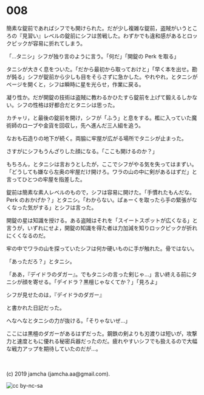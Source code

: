 

# 008

簡素な錠前であればシフでも開けられた。だが少し複雑な錠前，盗賊がいうところの『見習い』レベルの錠前にシフは苦戦した。わずかでも違和感があるとロックピックが容易に折れてしまう。

「…タニシ」シフが独り言のように言う。「何だ」「開錠の Perk を取る」

タニシが大きく息をついた。「だから最初から取っておけと」「早く本を出せ。勘が鈍る」シフが錠前から少しも目をそらさずに急かした。やれやれ，とタニシがページを開くと，シフは瞬時に星を光らせ，作業に戻る。

凝り性か。だが開錠の技術は盗賊に教わるかひたすら錠前を上げて鍛えるしかない。シフの性格は好都合だとタニシは思った。

カチャリ，と最後の錠前を開け，シフが「ふう」と息をする。檻に入っていた魔術師のローブや金貨を回収し，先へ進んだ三人組を追う。

なおも石造りの地下が続く。両脇に牢屋が広がる場所でタニシが止まった。

さすがにシフもうんざりした顔になる。「ここも開けるのか？」

もちろん，とタニシは言おうとしたが，ここでシフがやる気を失ってはまずい。「どうしても嫌なら左奥の牢屋だけ開けろ。ワラの山の中に剣があるはずだ」と言ってひとつの牢屋を指差した。

錠前は簡素な素人レベルのもので，シフは容易に開けた。「手慣れたもんだな。Perk のおかげか？」とタニシ。「わからない。ぱぁーくを取ったら手の緊張がなくなった気がする」とシフは言った。

開錠の星は知識を授ける。ある盗賊はそれを「スイートスポットが広くなる」と言うが，いずれにせよ，開錠の知識を得た者は力加減を知りロックピックが折れにくくなるのだ。

牢の中でワラの山を探っていたシフは何か硬いものに手が触れた。骨ではない。

「あっただろ？」とタニシ。

「ああ，『デイドラのダガー』。でもタニシの言った剣じゃ…」言い終える前にタニシが顔を寄せる。「デイドラ？黒檀じゃなくてか？」「見ろよ」

シフが見せたのは，『デイドラのダガー』

と書かれた日記だった。

へなへなとタニシの力が抜ける。「そりゃないぜ…」

ここには黒檀のダガーがあるはずだった。鋼鉄の剣よりも刃渡りは短いが，攻撃力と速度ともに優れる秘密兵器だったのだ。疲れやすいシフでも扱えるので大幅な戦力アップを期待していたのだが…。

<br>
<br>
(c) 2019 jamcha (jamcha.aa@gmail.com).

![cc by-nc-sa](https://i.creativecommons.org/l/by-nc-sa/4.0/88x31.png)

